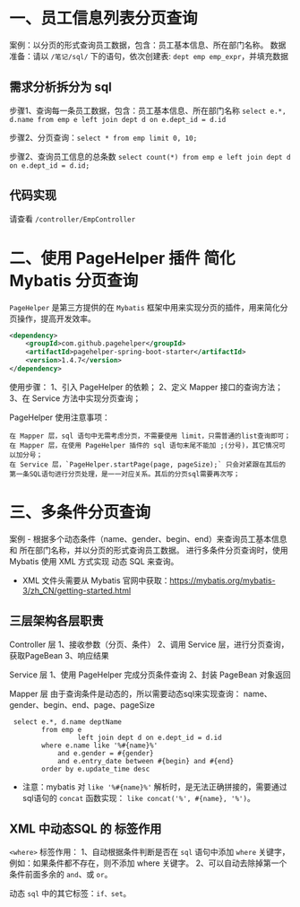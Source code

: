 # 一、员工信息列表分页查询

案例：以分页的形式查询员工数据，包含：员工基本信息、所在部门名称。
数据准备：请以 `/笔记/sql/` 下的语句，依次创建表: `dept emp emp_expr`，并填充数据

## 需求分析拆分为 sql
步骤1、查询每一条员工数据，包含：员工基本信息、所在部门名称
`select e.*, d.name from emp e left join dept d on e.dept_id = d.id`

步骤2、分页查询：`select * from emp limit 0, 10;`

步骤2、查询员工信息的总条数
`select count(*) from emp e left join dept d on e.dept_id = d.id;`

## 代码实现
请查看 `/controller/EmpController`

# 二、使用 PageHelper 插件 简化 Mybatis 分页查询

`PageHelper` 是第三方提供的在 `Mybatis` 框架中用来实现分页的插件，用来简化分页操作，提高开发效率。

```xml
<dependency>
	<groupId>com.github.pagehelper</groupId>
	<artifactId>pagehelper-spring-boot-starter</artifactId>
	<version>1.4.7</version>
</dependency>
```

使用步骤：
1、引入 PageHelper 的依赖；
2、定义 Mapper 接口的查询方法；
3、在 Service 方法中实现分页查询；

PageHelper 使用注意事项：

    在 Mapper 层，sql 语句中无需考虑分页，不需要使用 limit，只需普通的list查询即可；
    在 Mapper 层，在使用 PageHelper 插件的 sql 语句末尾不能加 ;(分号)，其它情况可以加分号；
    在 Service 层，`PageHelper.startPage(page, pageSize);` 只会对紧跟在其后的第一条SQL语句进行分页处理，是一一对应关系。其后的分页sql需要再次写；

# 三、多条件分页查询
案例 -  根据多个动态条件（name、gender、begin、end）来查询员工基本信息 和 所在部门名称，并以分页的形式查询员工数据。
进行多条件分页查询时，使用 Mybatis 使用 XML 方式实现 动态 SQL 来查询。

*  XML 文件头需要从 Mybatis 官网中获取：https://mybatis.org/mybatis-3/zh_CN/getting-started.html

## 三层架构各层职责

Controller 层
1、接收参数（分页、条件）
2、调用 Service 层，进行分页查询，获取PageBean
3、响应结果

Service 层
1、使用 PageHelper 完成分页条件查询
2、封装 PageBean 对象返回

Mapper 层
由于查询条件是动态的，所以需要动态sql来实现查询：
name、gender、begin、end、page、pageSize

```mysql
 select e.*, d.name deptName
        from emp e
                 left join dept d on e.dept_id = d.id
        where e.name like '%#{name}%'
            and e.gender = #{gender}
            and e.entry_date between #{begin} and #{end}
        order by e.update_time desc
```
* 注意：mybatis 对 `like '%#{name}%'` 解析时，是无法正确拼接的，需要通过 sql语句的 `concat` 函数实现： `like concat('%', #{name}, '%')`。

## XML 中动态SQL 的 <where> 标签作用
 `<where>` 标签作用：
 1、自动根据条件判断是否在 `sql` 语句中添加 `where` 关键字，例如：如果条件都不存在，则不添加 where 关键字。 
 2、可以自动去除掉第一个条件前面多余的 `and`、或 `or`。

动态 `sql` 中的其它标签：`if、set`。